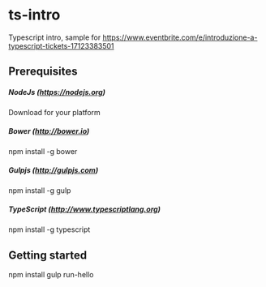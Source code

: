 # ts-intro
Typescript intro, sample for https://www.eventbrite.com/e/introduzione-a-typescript-tickets-17123383501

## Prerequisites
##### NodeJs (https://nodejs.org)
Download for your platform

##### Bower (http://bower.io)
npm install -g bower

##### Gulpjs (http://gulpjs.com)
npm install -g gulp 

##### TypeScript (http://www.typescriptlang.org)
npm install -g typescript

## Getting started
npm install
gulp run-hello
